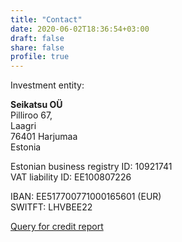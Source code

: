 ```yaml
---
title: "Contact"
date: 2020-06-02T18:36:54+03:00
draft: false
share: false 
profile: true
---
```


Investment entity:

**Seikatsu OÜ**  
Pilliroo 67,  
Laagri  
76401 Harjumaa  
Estonia  

Estonian business registry ID: 10921741  
VAT liability ID: EE100807226  

IBAN: EE517700771000165601 (EUR)  
SWITFT: LHVBEE22

[Query for credit report](https://www.e-krediidiinfo.ee/10921741-SEIKATSU%20O%C3%9C)
